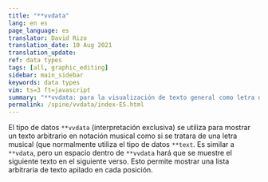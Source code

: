 ```yaml
---
title: "**vvdata"
lang: en es
page_language: es
translator: David Rizo
translation_date: 10 Aug 2021
translation_update:
ref: data types
tags: [all, graphic_editing]
sidebar: main_sidebar
keywords: data types
vim: ts=3 ft=javascript
summary: "**vvdata: para la visualización de texto general como letra de la música múltiple en notación musical"
permalink: /spine/vvdata/index-ES.html
---
```


El tipo de datos `**vvdata` (interpretación exclusiva) se utiliza para mostrar un texto arbitrario en notación musical como si se tratara de una letra musical (que normalmente utiliza el tipo de datos `**text`.  Es similar a `**vdata`, pero un espacio dentro de `**vvdata` hará que se muestre el siguiente texto en el siguiente verso.  Esto permite mostrar una lista arbitraria de texto apilado en cada posición.






